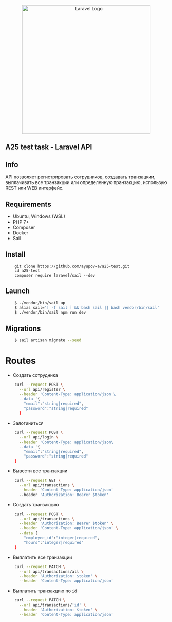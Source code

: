 <p align="center"><a href="https://laravel.com" target="_blank"><img src="https://raw.githubusercontent.com/laravel/art/master/logo-lockup/5%20SVG/2%20CMYK/1%20Full%20Color/laravel-logolockup-cmyk-red.svg" width="400" alt="Laravel Logo"></a></p>

## A25 test task - Laravel API

## Info

API позволяет регистрировать сотрудников, создавать транзацкии, выплачивать все транзакции или определенную транзакцию, использую REST или WEB интерфейс.

## Requirements

- Ubuntu, Windows (WSL)
- PHP 7+ 
- Composer 
- Docker
- Sail

## Install
```
    git clone https://github.com/ayupov-a/a25-test.git
    cd a25-test
    composer require laravel/sail --dev
```
## Launch
```bash
    $ ./vendor/bin/sail up
    $ alias sail='[ -f sail ] && bash sail || bash vendor/bin/sail'
    $ ./vendor/bin/sail npm run dev
```

## Migrations
```bash
    $ sail artisan migrate --seed
```

# Routes

- Создать сотрудника

```bash
    curl --request POST \
      --url api/register \
      --header 'Content-Type: application/json \
      --data '{
        "email":"string|required",
        "password":"string|required"
      }
```

- Залогиниться

```bash
    curl --request POST \
      --url api/login \
      --header 'Content-Type: application/json\
      --data '{
        "email":"string|required",
        "password":"string|required"
    }
```

- Вывести все транзакции

```bash
    curl --request GET \
      --url api/transactions \
      --header 'Content-Type: application/json'
      --header 'Authorization: Bearer $token'
```

- Создать транзакцию

```bash
    curl --request POST \
      --url api/transactions \
      --header 'Authorization: Bearer $token' \
      --header 'Content-Type: application/json' \
      --data {
        "employee_id":"integer|required",
        "hours":"integer|required"
    }
```

- Выплатить все транзакции

```bash
    curl --request PATCH \
      --url api/transactions/all \
      --header 'Authorization: $token' \
      --header 'Content-Type: application/json'
```

- Выплатить транзакцию по `id`

```bash
    curl --request PATCH \
      --url api/transactions/'id' \
      --header 'Authorization: $token' \
      --header 'Content-Type: application/json'
```

